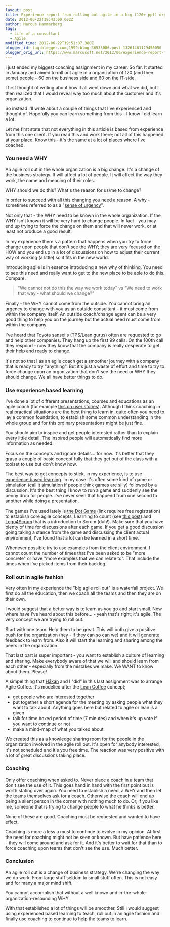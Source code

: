 ```yaml
---
layout: post
title: Experience report from rolling out agile in a big (120+ ppl) organization
date: 2012-06-22T19:43:00.002Z
author: Marcus Hammarberg
tags:
  - Life of a consultant
  - Agile
modified_time: 2012-06-22T19:51:07.380Z
blogger_id: tag:blogger.com,1999:blog-36533086.post-13261481129450050
blogger_orig_url: https://www.marcusoft.net/2012/06/experience-report-from-rolling-out.html
---
```


I just ended my biggest coaching assignment in my career. So far. It
started in January and aimed to roll out agile in a organization of 120
(and then some) people – 60 on the business side and 60 on the IT-side.

I first thought of writing about how it all went down and what we did,
but I then realized that I would reveal way too much about the customer
and it's organization.

So instead I'll write about a couple of things that I've experienced and
thought of. Hopefully you can learn something from this - I know I did
learn a lot.

Let me first state that not everything in this article is based from
experience from this one client. If you read this and work there; not
all of this happened at your place. Know this - it's the same at a lot
of places where I've coached.

### You need a WHY

An agile roll out in the whole organization is a big change. It's a
change of the business strategy. It will affect a lot of people. It will
affect the way they work, the name and meaning of their roles.

WHY should we do this? What's the reason for us/me to change?

In order to succeed with all this changing you need a reason. A why -
sometimes referred to as a "<a
href="http://www.businessinsider.com/where-is-your-sense-of-urgency-take-6-steps-to-get-your-company-moving-2010-10?op=1"
target="_blank">sense of urgency</a>".

Not only that - the WHY need to be known in the whole organization.
<span style="background-color: white">If the WHY isn't known it will be
very hard to change people. In fact - you may end up trying to force the
change on them and that will never work, or at least not produce a good
result.

<span style="background-color: white">In my experience there's a pattern
that happens when you try to force change upon people that don't see the
WHY; they are very focused on the HOW and you end up in a lot of
discussions on how to adjust their current way of working (a little) so
it fits in the new world.

Introducing agile is in essence introducing a new why of thinking. You
need to see this need and really want to get to the new place to be able
to do this. Compare:

> "We cannot not do this the way we work today" vs "We need to work that
> way - what should we change?"<span
> style="background-color: white">

Finally - the WHY cannot come from the outside. You cannot bring an
urgency to change with you as an outside consultant - it must come from
within the company itself. An outside coach/change agent can be a very
good thing to help you on the journey but the actual need must come from
within the company.

I've heard that Toyota sansei:s (TPS/Lean gurus) often are requested to
go and help other companies. They hang up the first 99 calls. On the
100th call they respond - now they know that the company is really
desperate to get their help and ready to change.

It's not so that I as an agile coach get a smoother journey with a
company that is ready to try "anything". But it's just a waste of effort
and time to try to force change upon an organization that don't see the
need or WHY they should change. We all have better things to do.

### <span style="background-color: white">Use experience based learning

I've done a lot of different presentations, courses and educations as an
agile coach (for example <a
href="http://www.slideshare.net/marcusoftnet/userstories-a-practical-intro"
target="_blank">this on user stories</a>). Although I think coaching in
real practical situations are the best thing to learn in, quite often
you need to lay a common foundation, to establish some common
understanding in the whole group and for this ordinary presentations
might be just fine.

You should aim to inspire and get people interested rather than to
explain every little detail. The inspired people will automatically find
more information as needed.

Focus on the concepts and ignore details... for now. It's better that
they g<span style="background-color: white">rasp a couple of basic
concept fully that they get out of the class with a toolset to use but
don't know how.

<span style="background-color: white">The best way to get concepts to
stick, in my experience, is to use
<a href="http://serc.carleton.edu/introgeo/enviroprojects/what.html"
target="_blank">experience based learning</a>. In my case it's often
some kind of game or simulation (call it simulation if people think
games are silly) followed by a discussion. It's the best thing I know to
run a game and suddenly see the penny drop for people. I've never seen
that happend from one second to another while doing a presentation.

The games I've used lately is
<a href="http://www.netobjectives.com/resources/articles/the-dot-game/"
target="_blank">the Dot Game</a> (link requires free registration) to
establish core agile concepts, Learning to count (see <a
href="https://www.marcusoft.net/2011/09/kanban-inizing-avega-group.html"
target="_blank">this post</a>) and
<a href="http://www.lego4scrum.com/" target="_blank">Lego4Scrum</a> that
is a introduction to Scrum (duh!). Make sure that you have plenty of
time for discussions after each game. If you get a good discussion going
taking a stance from the game and discussing the client actual
environment, I've found that a lot can be learned in a short time.

Whenever possible try to use examples from the client environment. I
cannot count the number of times that I've been asked to be "more
concrete" or have "more examples that we can relate to". That include
the times when i've picked items from their backlog.

### Roll out in agile fashion

Very often in my experience the "big agile roll out" is a waterfall
project. We first do all the education, then we coach all the teams and
then they are on their own.

I would suggest that a better way is to learn as you go and start small.
Now where have I've heard about this before... - yeah that's right; it's
agile. The very concept we are trying to roll out.

Start with one team. Help them to be great. This will both give a
positive push for the organization (hey - if they can so can we) and it
will generate feedback to learn from. Also it will start the learning
and sharing among the peers in the organization.

That last part is super important - you want to establish a culture of
learning and sharing. Make everybody aware of that we will and should
learn from each other - especially from the mistakes we make. We WANT to
know about them. Please!

A simpel thing that
<a href="http://hakanforss.wordpress.com/" target="_blank">Håkan</a> and
I "did" in this last assignment was to arrange Agile Coffee. It's
modelled after the
<a href="http://sumpanleancoffee.wordpress.com/" target="_blank">Lean
Coffee</a> concept;

- <span style="background-color: white">get people who are interested
  together
- <span style="background-color: white">put together a short agenda
  for the meeting by asking people what they want to talk about.
  Anything goes here but related to agile or lean is a given
- <span style="background-color: white">talk for time boxed period of
  time (7 minutes) and when it's up vote if you want to continue or
  not
- <span style="background-color: white">make a mind-map of what you
  talked about

We created this as a knowledge sharing room for the people in the
organization involved in the agile roll out. It's open for anybody
interested, it's not scheduled and it's you free time. The reaction was
very positive with a lot of great discussions taking place.

### Coaching

Only offer coaching when asked to. Never place a coach in a team that
don't see the use of it. This goes hand in hand with the first point but
is worth stating over again. You need to establish a need, a WHY and
then let the teams themselves ask for a coach. Otherwise the coach will
end up being a silent person in the corner with nothing much to do. Or,
if you like me, someone that is trying to change people to what he
thinks is better.

None of these are good. Coaching must be requested and wanted to have
effect.

Coaching is more a less a must to continue to evolve in my opinion. At
first the need for coaching might not be seen or known. But have
patience here - they will come around and ask for it. And it's better to
wait for that than to force coaching upon teams that don't see the use.
Much better.

<span style="background-color: white">

### Conclusion

An agile roll out is a change of business strategy. We're changing the
way we do work. From large stuff seldom to small stuff often. This is
not easy and for many a major mind shift.

You cannot accomplish that without a well known and
in-the-whole-organization-resounding WHY.

With that estabilshed a lot of things will be smoother. Still I would
suggest using experienced based learning to teach, roll out in an agile
fashion and finally use coaching to continue to help the teams to learn.
